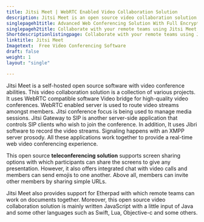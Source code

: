 ```yaml
---
title: Jitsi Meet | WebRTC Enabled Video Collaboration Solution
description: Jitsi Meet is an open source video collaboration solution. It is flexible, secure, extensible, easy to set up, offers built-in encryption, and HD Audio.
singlepageh1title: Advanced Web Conferencing Solution With Full Encryption
singlepageh2title: Collaborate with your remote teams using Jitsi Meet. It provides many features such as support for Etherpad, screen sharing, user invitations and many more
Shortdescriptionlistingpage: Collaborate with your remote teams using Jitsi Meet. It provides many features such as support for Etherpad, screen sharing, user invitations and many more
linktitle: Jitsi Meet
Imagetext:  Free Video Conferencing Software
draft: false
weight: 1
layout: "single"

---
```


Jitsi Meet is a self-hosted open source software with video conference abilities. This video collaboration solution is a collection of various projects. It uses WebRTC compatible software Video bridge for high-quality video conferences. WebRTC enabled server is used to route video streams amongst members. Jitsi conference focus is being used to manage media sessions. Jitsi Gateway to SIP is another server-side application that controls SIP clients who wish to join the conference. In addition, It uses Jibri software to record the video streams. Signaling happens with an XMPP server prosody. All these applications work together to provide a real-time web video conferencing experience.

This open source **teleconferencing solution** supports screen sharing options with which participants can share the screens to give any presentation. However, it also offers integrated chat with video calls and members can send emojis to one another. Above all, members can invite other members by sharing simple URLs.

Jitsi Meet also provides support for Etherpad with which remote teams can work on documents together. Moreover, this open source video collaboration solution is mainly written JavaScript with a little input of Java and some other languages such as Swift, Lua, Objective-c and some others.